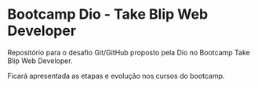 # Bootcamp Dio - Take Blip Web Developer

Repositório para o desafio Git/GitHub proposto pela Dio no Bootcamp Take Blip Web Developer.

Ficará apresentada as etapas e evolução nos cursos do bootcamp.


